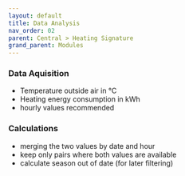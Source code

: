```yaml
---
layout: default
title: Data Analysis
nav_order: 02
parent: Central > Heating Signature
grand_parent: Modules
---
```


### Data Aquisition
- Temperature outside air in °C
- Heating energy consumption in kWh
- hourly values recommended

### Calculations
- merging the two values by date and hour
- keep only pairs where both values are available
- calculate season out of date (for later filtering)
